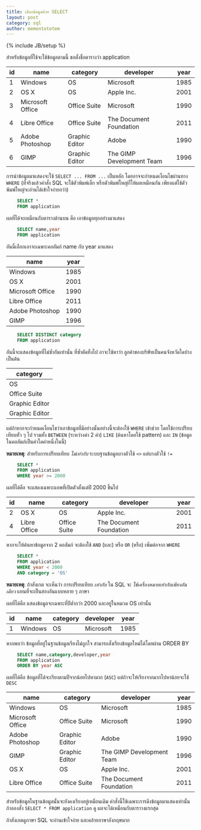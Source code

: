 ```yaml
---
title: เลือกข้อมูลด้วย SELECT
layout: post
category: sql
author: mementototem
---
```

{% include JB/setup %}

สำหรับข้อมูลที่ใช้จะใช้ข้อมูลตามนี้ ขอตั้งชื่อตารางว่า application

|  id |        name       |    category    |         developer         | year |
| --- | ----------------- | -------------- | ------------------------- | ---- |
|   1 |           Windows |             OS |                 Microsoft | 1985 |
|   2 |              OS X |             OS |                Apple Inc. | 2001 |
|   3 |  Microsoft Office |   Office Suite |                 Microsoft | 1990 |
|   4 |      Libre Office |   Office Suite |   The Document Foundation | 2011 |
|   5 |   Adobe Photoshop | Graphic Editor |                     Adobe | 1990 |
|   6 |              GIMP | Graphic Editor | The GIMP Development Team | 1996 |

การนำข้อมูลมาแสดงจะใช้ `SELECT ... FROM ...` เป็นหลัก โดยอาจจะกำหนดเงื่อนไขผ่านทาง `WHERE` (ที่จริงแล้วคำสั่ง SQL จะใช้ตัวพิมพ์เล็ก หรือตัวพิมพ์ใหญ่ก็ให้ผลเหมือนกัน เพียงแต่ใช้ตัวพิมพ์ใหญ่จะอ่านได้เข้าใจง่ายกว่า)

```sql
    SELECT *
    FROM application
```

ผลที่ได้จะเหมือนกับตารางด้านบน คือ เอาข้อมูลทุกอย่างมาแสดง

```sql
    SELECT name,year
    FROM application
```

อันนี้เลือกเอาจะเฉพาะคอลัมภ์ name กับ year มาแสดง

|        name       | year |
| ----------------- | ---- |
|           Windows | 1985 |
|              OS X | 2001 |
|  Microsoft Office | 1990 |
|      Libre Office | 2011 |
|   Adobe Photoshop | 1990 |
|              GIMP | 1996 |

```sql
    SELECT DISTINCT category
    FROM application
```

อันนี้จะแสดงข้อมูลที่ไม่ซ้ำกันเท่านั้น ที่ซ้ำตัดทิ้งไป อาจะใช้หาว่า ลูกค้าของบริษัทเป็นคนจังหวัดใดบ้าง เป็นต้น

|    category    |
| -------------- |
|             OS |
|   Office Suite |
| Graphic Editor |
| Graphic Editor |

แต่ถ้าหากจะกำหนดเงื่อนไขว่าเอาข้อมูลที่มีอย่างนั้นอย่างนี้จะต้องใช้ `WHERE` เข้าช่วย โดยใช้การเปรียบเทียบทั่ว ๆ ไป รวมทั้ง `BETWEEN` (ระหว่างค่า 2 ค่า) `LIKE` (ค้นหาโดยใช้ pattern) และ `IN` (ข้อมูลในคอลัมภ์เป็นค่าใดค่าหนึ่งในนี้)

**หมายเหตุ**: สำหรับการเปรียบเทียบ *ไม่เท่ากับ* ระบบฐานข้อมูลบางตัวใช้ `<>` แต่บางตัวใช้ `!=`

```sql
    SELECT *
    FROM application
    WHERE year >= 2000
```

ผลที่ได้คือ จะแสดงเฉพาะแอพที่เปิดตัวตั้งแต่ปี 2000 ขึ้นไป

|  id |        name       |    category    |         developer         | year |
| --- | ----------------- | -------------- | ------------------------- | ---- |
|   2 |              OS X |             OS |                Apple Inc. | 2001 |
|   4 |      Libre Office |   Office Suite |   The Document Foundation | 2011 |

หากจะให้ค้นหาข้อมูลจาก 2 คอลัมภ์ จะต้องใช้ `AND` (และ) หรือ `OR` (หรือ) เพิ่มต่อจาก `WHERE`

```sql
    SELECT *
    FROM application
    WHERE year < 2000
    AND category = 'OS'
```

**หมายเหตุ**: ถ้าสังเกต จะเห็นว่า การเปรียบเทียบ *เท่ากับ* ใน SQL จะ *ใช้เครื่องหมายเท่ากับเพียงอันเดียว* แทนที่จะเป็นสองอันแบบหลาย ๆ ภาษา

ผลที่ได้คือ แสดงข้อมูลจะเฉพาะที่ปีต่ำกว่า 2000 และอยู่ในหมวด OS เท่านั้น

|  id |        name       |    category    |         developer         | year |
| --- | ----------------- | -------------- | ------------------------- | ---- |
|   1 |           Windows |             OS |                 Microsoft | 1985 |

หากพบว่า ข้อมูลที่อยู่ในฐานข้อมูลเรียงไม่ถูกใจ สามารถสั่งเรียงข้อมูลใหม่ได้โดยผ่าน ORDER BY

```sql
    SELECT name,category,developer,year
    FROM application
    ORDER BY year ASC
```

ผลที่ได้คือ ข้อมูลที่ได้จะเรียงตามปีจากน้อยไปหามาก (`ASC`) แต่ถ้าจะให้เรียงจากมากไปหาน้อยจะใช้ `DESC`

|        name       |    category    |         developer         | year |
| ----------------- | -------------- | ------------------------- | ---- |
|           Windows |             OS |                 Microsoft | 1985 |
|  Microsoft Office |   Office Suite |                 Microsoft | 1990 |
|   Adobe Photoshop | Graphic Editor |                     Adobe | 1990 |
|              GIMP | Graphic Editor | The GIMP Development Team | 1996 |
|              OS X |             OS |                Apple Inc. | 2001 |
|      Libre Office |   Office Suite |   The Document Foundation | 2011 |

สำหรับข้อมูลในฐานข้อมูลนั้นจะยังคงเรียงอยู่เหมือนเดิม คำสั่งนี้ใช้เฉพาะการดึงข้อมูลมาแสดงเท่านั้น ถ้าลองสั่ง `SELECT * FROM application` ดู ผลจะได้เหมือนกับตาราางแรกสุด

ถ้าสังเกตดูภาษา SQL จะอ่านเข้าใจง่าย และคล้ายภาษาอังกฤษมาก
